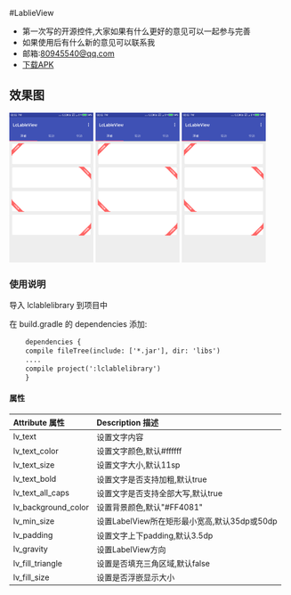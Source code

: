 #LablieView
- 第一次写的开源控件,大家如果有什么更好的意见可以一起参与完善
- 如果使用后有什么新的意见可以联系我
- 邮箱:80945540@qq.com
- [下载APK](http://fir.im/LcLableView)

## 效果图

<img src="/image/image1.png" style="width: 30%;">
<img src="/image/image1.png" style="width: 30%;">
<img src="/image/image1.png" style="width: 30%;">

### 使用说明

导入 lclablelibrary 到项目中

在 build.gradle 的 dependencies 添加:
```
	dependencies {
    compile fileTree(include: ['*.jar'], dir: 'libs')
    ....
    compile project(':lclablelibrary')
    }
```

#### 属性

| Attribute 属性          | Description 描述 |
|:---				     |:---|
| lv_text                | 设置文字内容           |
| lv_text_color         | 设置文字颜色,默认#ffffff       |
| lv_text_size         | 设置文字大小,默认11sp           |
| lv_text_bold         | 设置文字是否支持加粗,默认true    |
| lv_text_all_caps      | 设置文字是否支持全部大写,默认true |
| lv_background_color      | 设置背景颜色,默认"#FF4081" |
| lv_min_size      | 设置LabelView所在矩形最小宽高,默认35dp或50dp |
| lv_padding      | 设置文字上下padding,默认3.5dp |
| lv_gravity      | 设置LabelView方向  |
| lv_fill_triangle      | 设置是否填充三角区域,默认false  |
| lv_fill_size      | 设置是否浮嵌显示大小  |

